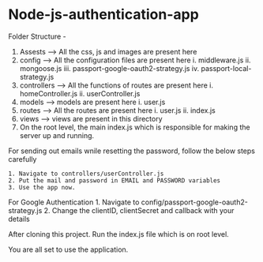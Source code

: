 # Node-js-authentication-app

Folder Structure -

  1. Assests --> All the css, js and images are present here
  2. config --> All the configuration files are present here
      i. middleware.js
     ii. mongoose.js
    iii. passport-google-oauth2-strategy.js
     iv. passport-local-strategy.js
  3. controllers --> All the functions of routes are present here
      i. homeController.js
     ii. userController.js
  4. models --> models are present here
      i. user.js
  5. routes --> All the routes are present here
      i. user.js
     ii. index.js
  6. views --> views are present in this directory
  7. On the root level, the main index.js which is responsible for making the server up and running.
  

 For sending out emails wnile resetting the password, follow the below steps carefully
  
    1. Navigate to controllers/userController.js
    2. Put the mail and password in EMAIL and PASSWORD variables
    3. Use the app now.
    
 For Google Authentication
    1. Navigate to config/passport-google-oauth2-strategy.js
    2. Change the clientID, clientSecret and callback with your details
 
 
 After cloning this project. Run the index.js file which is on root level.
 
 You are all set to use the application.
 
